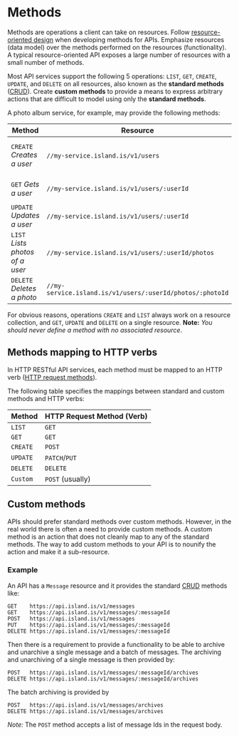 # Methods

Methods are operations a client can take on resources. Follow [resource-oriented design](resource-oriented-design.md) when developing methods for APIs. Emphasize resources (data model) over the methods performed on the resources (functionality). A typical resource-oriented API exposes a large number of resources with a small number of methods.

Most API services support the following 5 operations: `LIST`, `GET`, `CREATE`, `UPDATE`, and `DELETE` on all resources, also known as the **standard methods** ([CRUD](https://en.wikipedia.org/wiki/Create,_read,_update_and_delete)). Create **custom methods** to provide a means to express arbitrary actions that are difficult to model using only the **standard methods**.

A photo album service, for example, may provide the following methods:

| Method                          | Resource                                                  |                                    |
| ------------------------------- | --------------------------------------------------------- | ---------------------------------- |
| `CREATE` _Creates a user_       | `//my-service.island.is/v1/users`                         | a collection of `User` resources   |
| `GET` _Gets a user_             | `//my-service.island.is/v1/users/:userId`                 | a single `User` resource           |
| `UPDATE` _Updates a user_       | `//my-service.island.is/v1/users/:userId`                 | a single `User` resource           |
| `LIST` _Lists photos of a user_ | `//my-service.island.is/v1/users/:userId/photos`          | a collection of `Photos` resources |
| `DELETE` _Deletes a photo_      | `//my-service.island.is/v1/users/:userId/photos/:photoId` | a single `Photo` resource          |

For obvious reasons, operations `CREATE` and `LIST` always work on a resource collection, and `GET`, `UPDATE` and `DELETE` on a single resource.
**Note:** _You should never define a method with no associated resource_.

## Methods mapping to HTTP verbs

In HTTP RESTful API services, each method must be mapped to an HTTP verb ([HTTP request methods](https://developer.mozilla.org/en-US/docs/Web/HTTP/Methods)).

The following table specifies the mappings between standard and custom methods and HTTP verbs:

| Method   | HTTP Request Method (Verb) |
| -------- | -------------------------- |
| `LIST`   | `GET`                      |
| `GET`    | `GET`                      |
| `CREATE` | `POST`                     |
| `UPDATE` | `PATCH`/`PUT`              |
| `DELETE` | `DELETE`                   |
| `Custom` | `POST` (usually)           |

## Custom methods

APIs should prefer standard methods over custom methods. However, in the real world there is often a need to provide custom methods. A custom method is an action that does not cleanly map to any of the standard methods. The way to add custom methods to your API is to nounify the action and make it a sub-resource.

### Example

An API has a `Message` resource and it provides the standard [CRUD](https://en.wikipedia.org/wiki/Create,_read,_update_and_delete) methods like:

```text
GET    https://api.island.is/v1/messages
GET    https://api.island.is/v1/messages/:messageId
POST   https://api.island.is/v1/messages
PUT    https://api.island.is/v1/messages/:messageId
DELETE https://api.island.is/v1/messages/:messageId
```

Then there is a requirement to provide a functionality to be able to archive and unarchive a single message and a batch of messages. The archiving and unarchiving of a single message is then provided by:

```text
POST   https://api.island.is/v1/messages/:messageId/archives
DELETE https://api.island.is/v1/messages/:messageId/archives
```

The batch archiving is provided by

```text
POST   https://api.island.is/v1/messages/archives
DELETE https://api.island.is/v1/messages/archives
```

_Note:_ The `POST` method accepts a list of message Ids in the request body.

